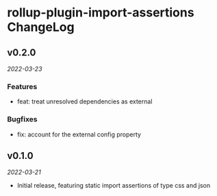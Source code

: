 # rollup-plugin-import-assertions ChangeLog

## v0.2.0

_2022-03-23_

### Features

- feat: treat unresolved dependencies as external

### Bugfixes

- fix: account for the external config property

## v0.1.0

_2022-03-21_

- Initial release, featuring static import assertions of type css and json

